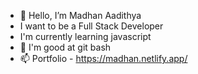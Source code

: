 - 👋 Hello, I’m Madhan Aadithya
- I want to be a Full Stack Developer
- I'm currently learning javascript
- 💞️ I'm good at git bash
- 📫 Portfolio - https://madhan.netlify.app/

<!--START_SECTION:badges-->
<!--END_SECTION:badges-->
